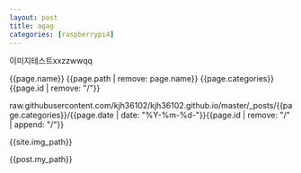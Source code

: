 ```yaml
---
layout: post
title: agag
categories: [raspberrypi4]
---
```


이미지테스트xxzzwwqq

{{page.name}}
{{page.path | remove: page.name}}
{{page.categories}}
{{page.id | remove: "/"}}


raw.githubusercontent.com/kjh36102/kjh36102.github.io/master/_posts/{{page.categories}}/{{page.date | date: "%Y-%m-%d-"}}{{page.id | remove: "/" | append: "/"}}



{{site.img_path}}

{{post.my_path}}
